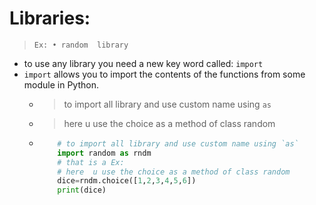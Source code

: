 # Libraries:
>  `Ex: • random  library`

* to use any library you need a new key word called: `import`
* `import` allows you to import the contents of the functions from some module in Python.
  * > to import all library and use custom name using `as`
  * >  here  u use the choice as a method of class random
  * ```python
        # to import all library and use custom name using `as`
        import random as rndm
        # that is a Ex:
        # here  u use the choice as a method of class random
        dice=rndm.choice([1,2,3,4,5,6])
        print(dice) 
    ```